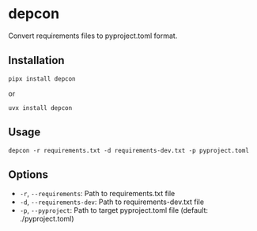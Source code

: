 # depcon

Convert requirements files to pyproject.toml format.

## Installation

```
pipx install depcon
```

or 

```
uvx install depcon
```

## Usage

```
depcon -r requirements.txt -d requirements-dev.txt -p pyproject.toml
```

## Options

- `-r`, `--requirements`: Path to requirements.txt file
- `-d`, `--requirements-dev`: Path to requirements-dev.txt file
- `-p`, `--pyproject`: Path to target pyproject.toml file (default: ./pyproject.toml)
